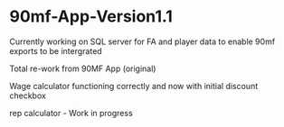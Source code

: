 # 90mf-App-Version1.1

Currently working on SQL server for FA and player data to enable 90mf exports to be intergrated 

Total re-work from 90MF App (original)

Wage calculator functioning correctly and now with initial discount checkbox

rep calculator - Work in progress


